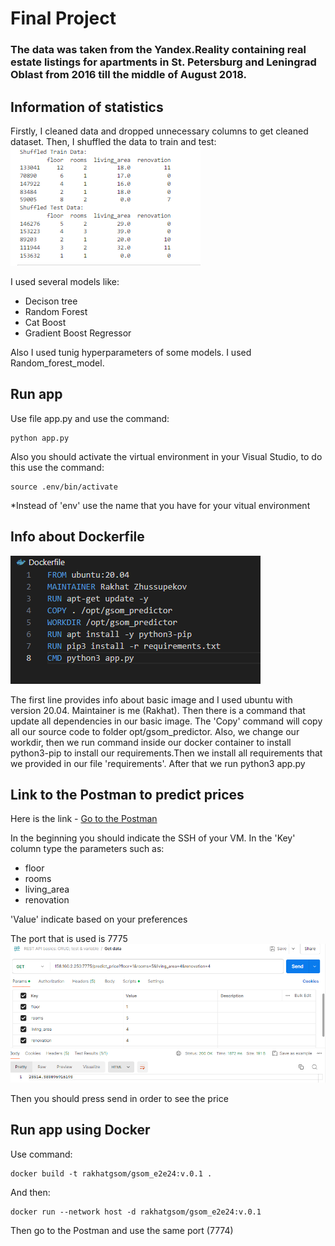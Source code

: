 # Final Project

### The data was taken from the Yandex.Reality containing real estate listings for apartments in St. Petersburg and Leningrad Oblast from 2016 till the middle of August 2018.

## Information of statistics

Firstly, I cleaned data and dropped unnecessary columns to get cleaned dataset. Then, I shuffled the data to train and test:
![alt text](Pictures/Shuffle.png)

I used several models like:
- Decison tree
- Random Forest 
- Cat Boost
- Gradient Boost Regressor

Also I used tunig hyperparameters of some models. I used Random_forest_model.

## Run app

Use file app.py and use the command:
```
python app.py
```
Also you should activate the virtual environment in your Visual Studio, to do this use the command:
```
source .env/bin/activate
```
*Instead of 'env' use the name that you have for your vitual environment
## Info about Dockerfile
![alt text](Pictures/Docker.png)

The first line provides info about basic image and I used ubuntu with version 20.04. 
Maintainer is me (Rakhat).
Then there is a command that update all dependencies in our basic image.
The 'Copy' command will copy all our source code to folder opt/gsom_predictor.
Also, we change our workdir, then we run command inside our docker container to install python3-pip to install our requirements.Then we install all requirements that we provided in our file 'requirements'. After that we run python3 app.py


## Link to the Postman to predict prices
Here is the link - [Go to the Postman](https://web.postman.co/workspace/My-Workspace~7f2023db-b996-436d-8f8d-7a35da738daa/request/36187768-2dcc6883-f0ae-49f1-875d-7e4c846e2e77)  

In the beginning you should indicate the SSH of your VM.
In the 'Key' column type the parameters such as:
- floor
- rooms
- living_area
- renovation

'Value' indicate based on your preferences

The port that is used is 7775
![alt text](Pictures/Postman.1.png)

Then you should press send in order to see the price

## Run app using Docker

Use command:
```
docker build -t rakhatgsom/gsom_e2e24:v.0.1 . 
```
And then:
```
docker run --network host -d rakhatgsom/gsom_e2e24:v.0.1
```
Then go to the Postman and use the same port (7774)